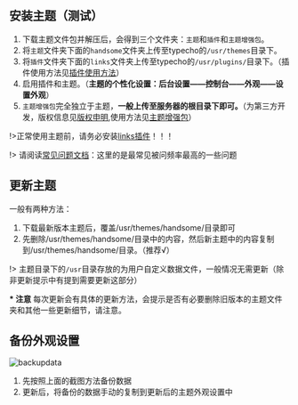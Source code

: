 ## 安装主题（测试）


1. 下载主题文件包并解压后，会得到三个文件夹：`主题`和`插件`和`主题增强包`。
2. 将`主题`文件夹下面的`handsome`文件夹上传至typecho的`/usr/themes`目录下。
3. 将`插件`文件夹下面的`links`文件夹上传至typecho的`/usr/plugins/`目录下。（插件使用方法见[插件使用方法](/plugin)）
4. 启用插件和主题。（**主题的个性化设置：后台设置——控制台——外观——设置外观**）
5. `主题增强包`完全独立于主题，**一般上传至服务器的根目录下即可。**（为第三方开发，版权信息见[版权申明](/copyright),使用方法见[主题增强包](/enhancedPackage)）

!>正常使用主题前，请务必安装[links插件](/plugin)！！！

!> 请阅读[常见问题文档](/common-problem)：这里的是最常见被问频率最高的一些问题

## 更新主题

一般有两种方法：

1. 下载最新版本主题后，覆盖/usr/themes/handsome/目录即可
2. 先删除/usr/themes/handsome/目录中的内容，然后新主题中的内容复制到/usr/themes/handsome/目录。（推荐√）


!> 主题目录下的`/usr`目录存放的为用户自定义数据文件，一般情况无需更新（除非更新提示中有提到需要更新这部分）</p>


**\* 注意** 每次更新会有具体的更新方法，会提示是否有必要删除旧版本的主题文件夹和其他一些更新细节，请注意。

## 备份外观设置

![backupdata](https://ihewrocdn.b0.upaiyun.com/img/backup.png)

1. 先按照上面的截图方法备份数据
2. 更新后，将备份的数据手动的复制到更新后的主题外观设置中


